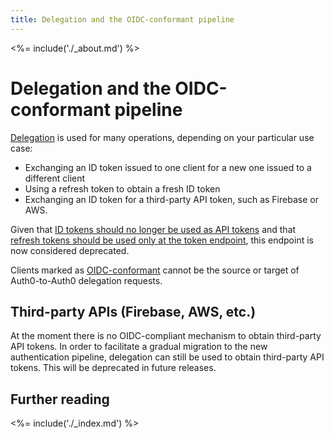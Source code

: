 ```yaml
---
title: Delegation and the OIDC-conformant pipeline
---
```


<%= include('./_about.md') %>

# Delegation and the OIDC-conformant pipeline

[Delegation](/api/authentication#delegation) is used for many operations, depending on your particular use case:

* Exchanging an ID token issued to one client for a new one issued to a different client
* Using a refresh token to obtain a fresh ID token
* Exchanging an ID token for a third-party API token, such as Firebase or AWS.

Given that [ID tokens should no longer be used as API tokens](/api-auth/tutorials/migration/api-tokens) and that [refresh tokens should be used only at the token endpoint](/api-auth/tutorials/migration/refresh-tokens), this endpoint is now considered deprecated.

Clients marked as [OIDC-conformant](/api-auth/tutorials/migration/oidc-conformant) cannot be the source or target of Auth0-to-Auth0 delegation requests.

## Third-party APIs (Firebase, AWS, etc.)

At the moment there is no OIDC-compliant mechanism to obtain third-party API tokens.
In order to facilitate a gradual migration to the new authentication pipeline, delegation can still be used to obtain third-party API tokens.
This will be deprecated in future releases.

## Further reading

<%= include('./_index.md') %>
